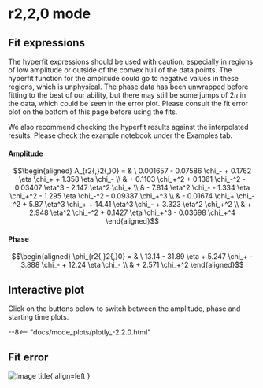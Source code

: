 
# r2,2,0 mode

## Fit expressions

The hyperfit expressions should be used with caution, especially in regions of low amplitude or outside of the convex hull of the data points.
The hyperfit function for the amplitude could go to negative values in these regions, which is unphysical.
The phase data has been unwrapped before fitting to the best of our ability, but there may still be some jumps of $2\pi$ in the data, which could be seen in the error plot.
Please consult the fit error plot on the bottom of this page before using the fits.

We also recommend checking the hyperfit results against the interpolated results. 
Please check the example notebook under the Examples tab.

#### Amplitude
$$\begin{aligned}
A_{r2{,}2{,}0} = & \ 0.001657 - 0.07586 \chi_- + 0.1762 \eta \chi_+ + 1.358 \eta \chi_- \\ 
 & + 0.1103 \chi_+^2 + 0.1361 \chi_-^2 - 0.03407 \eta^3 - 2.147 \eta^2 \chi_+ \\ 
 & - 7.814 \eta^2 \chi_- - 1.334 \eta \chi_+^2 - 1.295 \eta \chi_-^2 - 0.09387 \chi_+^3 \\ 
 & - 0.01674 \chi_+ \chi_-^2 + 5.87 \eta^3 \chi_+ + 14.41 \eta^3 \chi_- + 3.323 \eta^2 \chi_+^2 \\ 
 & + 2.948 \eta^2 \chi_-^2 + 0.1427 \eta \chi_+^3 - 0.03698 \chi_+^4
\end{aligned}$$

#### Phase
$$\begin{aligned}
\phi_{r2{,}2{,}0} = & \ 13.14 - 31.89 \eta + 5.247 \chi_+ - 3.888 \chi_- + 12.24 \eta \chi_- \\ 
 & + 2.571 \chi_+^2
\end{aligned}$$


## Interactive plot

Click on the buttons below to switch between the amplitude, phase and starting time plots.

--8<-- "docs/mode_plots/plotly_-2.2.0.html"


## Fit error

![Image title](../mode_plots/fit_err_-2.2.0.png){ align=left }
    